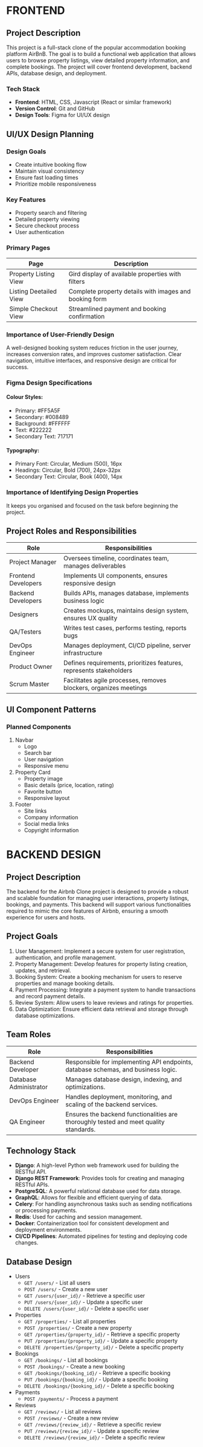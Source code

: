# FRONTEND
## Project Description

This project is a full-stack clone of the popular accommodation booking platform AirBnB. The goal is to build a functional web application that allows users to browse property listings, view detailed property information, and complete bookings. The project will cover frontend development, backend APIs, database design, and deployment.

### Tech Stack
- **Frontend**: HTML, CSS, Javascript (React or similar framework)
- **Version Control**: Git and GitHub
- **Design Tools**: Figma for UI/UX design

## UI/UX Design Planning
### Design Goals
- Create intuitive booking flow
- Maintain visual consistency
- Ensure fast loading times
- Prioritize mobile responsiveness

### Key Features
- Property search and filtering
- Detailed property viewing
- Secure checkout process
- User authentication

### Primary Pages
| Page | Description |
| ---- | ----------- |
| Property Listing View | Gird display of available properties with filters |
| Listing Deetailed View | Complete property details with images and booking form |
| Simple Checkout View | Streamlined payment and booking confirmation |

### Importance of User-Friendly Design
A well-designed booking system reduces friction in the user journey, increases conversion rates, and improves customer satisfaction. Clear navigation, intuitive interfaces, and responsive design are critical for success.

### Figma Design Specifications 
#### Colour Styles:
- Primary: #FF5A5F
- Secondary: #008489
- Background: #FFFFFF
- Text: #222222
- Secondary Text: 717171

#### Typography:
- Primary Font: Circular, Medium (500), 16px
- Headings: Circular, Bold (700), 24px-32px
- Secondary Text: Circular, Book (400), 14px

### Importance of Identifying Design Properties

It keeps you organised and focused on the task before beginning the project.

## Project Roles and Responsibilities
| Role | Responsibilities |
| ---- | ----------- |
| Project Manager | Oversees timeline, coordinates team, manages deliverables |
| Frontend Developers | Implements UI components, ensures responsive design |
| Backend Developers | Builds APIs, manages database, implements business logic |
| Designers | Creates mockups, maintains design system, ensures UX quality |
| QA/Testers | Writes test cases, performs testing, reports bugs |
| DevOps Engineer | Manages deployment, CI/CD pipeline, server infrastructure |
| Product Owner | Defines requirements, prioritizes features, represents stakeholders |
| Scrum Master | 	Facilitates agile processes, removes blockers, organizes meetings |

## UI Component Patterns
### Planned Components

1. Navbar
   - Logo
   - Search bar
   - User navigation
   - Responsive menu
3. Property Card
   - Property image
   - Basic details (price, location, rating)
   - Favorite button
   - Responsive layout
5. Footer
   - Site links
   - Company information
   - Social media links
   - Copyright information

# BACKEND DESIGN
## Project Description
The backend for the Airbnb Clone project is designed to provide a robust and scalable foundation for managing user interactions, property listings, bookings, and payments. This backend will support various functionalities required to mimic the core features of Airbnb, ensuring a smooth experience for users and hosts.

## Project Goals
1. User Management: Implement a secure system for user registration, authentication, and profile management.
2. Property Management: Develop features for property listing creation, updates, and retrieval.
3. Booking System: Create a booking mechanism for users to reserve properties and manage booking details.
4. Payment Processing: Integrate a payment system to handle transactions and record payment details.
6. Review System: Allow users to leave reviews and ratings for properties.
8. Data Optimization: Ensure efficient data retrieval and storage through database optimizations.

## Team Roles
| Role | Responsibilities |
| ---- | ----------- |
| Backend Developer | Responsible for implementing API endpoints, database schemas, and business logic. |
| Database Administrator | Manages database design, indexing, and optimizations. |
| DevOps Engineer | Handles deployment, monitoring, and scaling of the backend services. |
| QA Engineer | Ensures the backend functionalities are thoroughly tested and meet quality standards. |

## Technology Stack
- **Django**: A high-level Python web framework used for building the RESTful API.
- **Django REST Framework**: Provides tools for creating and managing RESTful APIs.
- **PostgreSQL**: A powerful relational database used for data storage.
- **GraphQL**: Allows for flexible and efficient querying of data.
- **Celery**: For handling asynchronous tasks such as sending notifications or processing payments.
- **Redis**: Used for caching and session management.
- **Docker**: Containerization tool for consistent development and deployment environments.
- **CI/CD Pipelines**: Automated pipelines for testing and deploying code changes.

## Database Design
- Users
   - ```GET /users/``` - List all users
   - ```POST /users/``` - Create a new user
   - ```GET /users/{user_id}/``` - Retrieve a specific user
   - ```PUT /users/{user_id}/``` - Update a specific user
   - ```DELETE /users/{user_id}/``` - Delete a specific user
- Properties
   - ```GET /properties/``` - List all properties
   - ```POST /properties/``` - Create a new property
   - ```GET /properties/{property_id}/``` - Retrieve a specific property
   - ```PUT /properties/{property_id}/``` - Update a specific property
   - ```DELETE /properties/{property_id}/``` - Delete a specific property
- Bookings
   - ```GET /bookings/``` - List all bookings
   - ```POST /bookings/``` - Create a new booking
   - ```GET /bookings/{booking_id}/``` - Retrieve a specific booking
   - ```PUT /bookings/{booking_id}/``` - Update a specific booking
   - ```DELETE /bookings/{booking_id}/``` - Delete a specific booking
- Payments
   - ```POST /payments/``` - Process a payment
- Reviews
   - ```GET /reviews/``` - List all reviews
   - ```POST /reviews/``` - Create a new review
   - ```GET /reviews/{review_id}/``` - Retrieve a specific review
   - ```PUT /reviews/{review_id}/``` - Update a specific review
   - ```DELETE /reviews/{review_id}/``` - Delete a specific review
